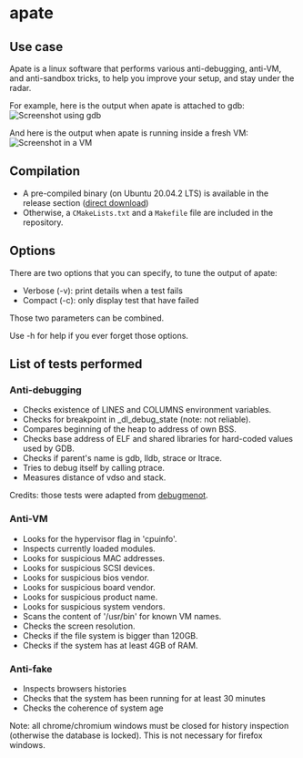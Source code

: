 # apate

## Use case

Apate is a linux software that performs various anti-debugging, anti-VM, and anti-sandbox tricks, to help you improve your setup, and stay under the radar.

For example, here is the output when apate is attached to gdb:
![Screenshot using gdb](https://firebasestorage.googleapis.com/v0/b/publicsurls.appspot.com/o/Screenshot%20-%20gdb.png?alt=media&token=cfe7de43-60ef-4b39-98c9-863951274359)

And here is the output when apate is running inside a fresh VM:
![Screenshot in a VM](https://firebasestorage.googleapis.com/v0/b/publicsurls.appspot.com/o/Screenshot%20-%20VM.png?alt=media&token=1cc8f523-5087-430f-ad82-2ccae8c9fd72)

## Compilation

* A pre-compiled binary (on Ubuntu 20.04.2 LTS) is available in the release section ([direct download](https://github.com/vim951/apate/releases/download/v1.0/apate))
* Otherwise, a `CMakeLists.txt` and a `Makefile` file are included in the repository.

## Options

There are two options that you can specify, to tune the output of apate:
* Verbose (-v): print details when a test fails
* Compact (-c): only display test that have failed

Those two parameters can be combined.

Use -h for help if you ever forget those options.

## List of tests performed

### Anti-debugging

* Checks existence of LINES and COLUMNS environment variables.
* Checks for breakpoint in _dl_debug_state (note: not reliable).
* Compares beginning of the heap to address of own BSS.
* Checks base address of ELF and shared libraries for hard-coded values used by GDB.
* Checks if parent's name is gdb, lldb, strace or ltrace.
* Tries to debug itself by calling ptrace.
* Measures distance of vdso and stack.

Credits: those tests were adapted from [debugmenot](https://github.com/kirschju/debugmenot).

### Anti-VM

* Looks for the hypervisor flag in 'cpuinfo'.
* Inspects currently loaded modules.
* Looks for suspicious MAC addresses.
* Looks for suspicious SCSI devices.
* Looks for suspicious bios vendor.
* Looks for suspicious board vendor.
* Looks for suspicious product name.
* Looks for suspicious system vendors.
* Scans the content of '/usr/bin' for known VM names.
* Checks the screen resolution.
* Checks if the file system is bigger than 120GB.
* Checks if the system has at least 4GB of RAM.

### Anti-fake

* Inspects browsers histories
* Checks that the system has been running for at least 30 minutes
* Checks the coherence of system age

Note: all chrome/chromium windows must be closed for history inspection (otherwise the database is locked). This is not necessary for firefox windows.
